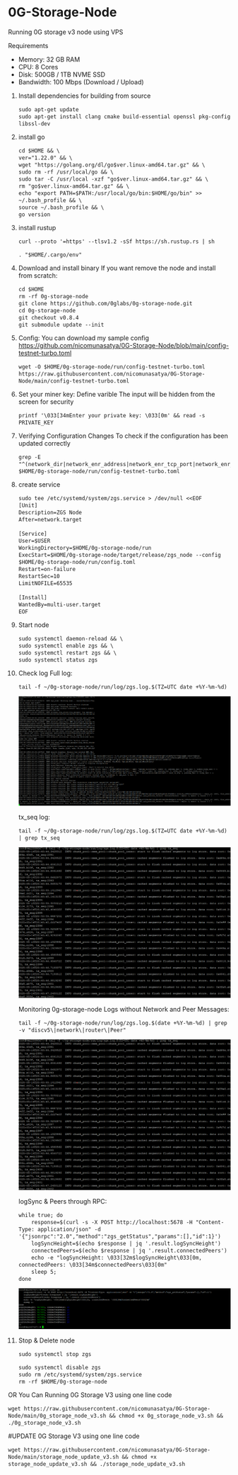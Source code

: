 # 0G-Storage-Node
Running 0G storage v3 node using VPS

Requirements
- Memory: 32 GB RAM
- CPU: 8 Cores
- Disk: 500GB / 1TB NVME SSD
- Bandwidth: 100 Mbps (Download / Upload)

1. Install dependencies for building from source
    ```
    sudo apt-get update
    sudo apt-get install clang cmake build-essential openssl pkg-config libssl-dev
    ```
2. install go
    ```
    cd $HOME && \
    ver="1.22.0" && \
    wget "https://golang.org/dl/go$ver.linux-amd64.tar.gz" && \
    sudo rm -rf /usr/local/go && \
    sudo tar -C /usr/local -xzf "go$ver.linux-amd64.tar.gz" && \
    rm "go$ver.linux-amd64.tar.gz" && \
    echo "export PATH=$PATH:/usr/local/go/bin:$HOME/go/bin" >> ~/.bash_profile && \
    source ~/.bash_profile && \
    go version
    ```
3. install rustup
    ```
    curl --proto '=https' --tlsv1.2 -sSf https://sh.rustup.rs | sh
    ```
    ```
    . "$HOME/.cargo/env"
    ```
4. Download and install binary
   If you want remove the node and install from scratch:
    ```
    cd $HOME
    rm -rf 0g-storage-node
    git clone https://github.com/0glabs/0g-storage-node.git
    cd 0g-storage-node
    git checkout v0.8.4
    git submodule update --init
    ```
5. Config:
   You can download my sample config
   https://github.com/nicomunasatya/0G-Storage-Node/blob/main/config-testnet-turbo.toml
    ```
    wget -O $HOME/0g-storage-node/run/config-testnet-turbo.toml https://raw.githubusercontent.com/nicomunasatya/0G-Storage-Node/main/config-testnet-turbo.toml
    ```
6. Set your miner key:
   Define varible The input will be hidden from the screen for security
    ```
    printf '\033[34mEnter your private key: \033[0m' && read -s PRIVATE_KEY
    ```
7. Verifying Configuration Changes
   To check if the configuration has been updated correctly
    ```
    grep -E "^(network_dir|network_enr_address|network_enr_tcp_port|network_enr_udp_port|network_libp2p_port|network_discovery_port|rpc_listen_address|rpc_enabled|db_dir|log_config_file|log_contract_address|mine_contract_address|reward_contract_address|log_sync_start_block_number|blockchain_rpc_endpoint|auto_sync_enabled|find_peer_timeout)" $HOME/0g-storage-node/run/config-testnet-turbo.toml
    ```
8. create service
    ```
    sudo tee /etc/systemd/system/zgs.service > /dev/null <<EOF
    [Unit]
    Description=ZGS Node
    After=network.target

    [Service]
    User=$USER
    WorkingDirectory=$HOME/0g-storage-node/run
    ExecStart=$HOME/0g-storage-node/target/release/zgs_node --config $HOME/0g-storage-node/run/config.toml
    Restart=on-failure
    RestartSec=10
    LimitNOFILE=65535

    [Install]
    WantedBy=multi-user.target
    EOF
    ```
9. Start node
    ```
    sudo systemctl daemon-reload && \
    sudo systemctl enable zgs && \
    sudo systemctl restart zgs && \
    sudo systemctl status zgs
    ```
10. Check log
    Full log:
    ```
    tail -f ~/0g-storage-node/run/log/zgs.log.$(TZ=UTC date +%Y-%m-%d)
    ```
    ![Full Log](https://raw.githubusercontent.com/nicomunasatya/0G-Storage-Node/main/Check%20full%20log.png)
    
    tx_seq log:
    ```
    tail -f ~/0g-storage-node/run/log/zgs.log.$(TZ=UTC date +%Y-%m-%d) | grep tx_seq
    ```
    ![tx_seq log](https://raw.githubusercontent.com/nicomunasatya/0G-Storage-Node/main/Tx_seq%20log.png)
    
    Monitoring 0g-storage-node Logs without Network and Peer Messages:
    ```
    tail -f ~/0g-storage-node/run/log/zgs.log.$(date +%Y-%m-%d) | grep -v "discv5\|network\|router\|Peer"
    ```
    ![Monitoring 0g-storage-node Logs without Network and Peer Messages](https://raw.githubusercontent.com/nicomunasatya/0G-Storage-Node/main/Tx_seq%20log.png)
    
    logSync & Peers through RPC:
    ```
    while true; do
        response=$(curl -s -X POST http://localhost:5678 -H "Content-Type: application/json" -d '{"jsonrpc":"2.0","method":"zgs_getStatus","params":[],"id":1}')
        logSyncHeight=$(echo $response | jq '.result.logSyncHeight')
        connectedPeers=$(echo $response | jq '.result.connectedPeers')
        echo -e "logSyncHeight: \033[32m$logSyncHeight\033[0m, connectedPeers: \033[34m$connectedPeers\033[0m"
        sleep 5;
    done
    ```
    ![Log Sync & Peers](https://raw.githubusercontent.com/nicomunasatya/0G-Storage-Node/main/logSync%20%26%20Peers%20through%20RPC.png)
    
12. Stop & Delete node
    ```
    sudo systemctl stop zgs
    ```
    ```
    sudo systemctl disable zgs
    sudo rm /etc/systemd/system/zgs.service
    rm -rf $HOME/0g-storage-node
    ```

OR You Can Running 0G Storage V3 using one line code
```
wget https://raw.githubusercontent.com/nicomunasatya/0G-Storage-Node/main/0g_storage_node_v3.sh && chmod +x 0g_storage_node_v3.sh && ./0g_storage_node_v3.sh
```
#UPDATE 0G Storage V3 using one line code
```
wget https://raw.githubusercontent.com/nicomunasatya/0G-Storage-Node/main/storage_node_update_v3.sh && chmod +x storage_node_update_v3.sh && ./storage_node_update_v3.sh
```


